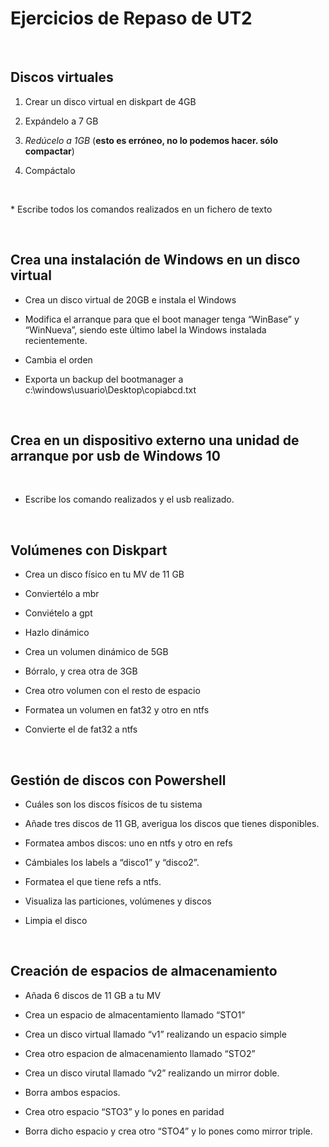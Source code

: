 Ejercicios de Repaso de UT2
===========================

 

Discos virtuales
----------------

1.  Crear un disco virtual en diskpart de 4GB

2.  Expándelo a 7 GB

3.  *Redúcelo a 1GB* (**esto es erróneo, no lo podemos hacer. sólo compactar**)

4.  Compáctalo

 

\* Escribe todos los comandos realizados en un fichero de texto

 

Crea una instalación de Windows en un disco virtual
---------------------------------------------------

-   Crea un disco virtual de 20GB e instala el Windows

-   Modifica el arranque para que el boot manager tenga “WinBase” y “WinNueva”,
    siendo este último label la Windows instalada recientemente.

-   Cambia el orden

-   Exporta un backup del bootmanager a
    c:\\windows\\usuario\\Desktop\\copiabcd.txt

 

Crea en un dispositivo externo una unidad de arranque por usb de Windows 10
---------------------------------------------------------------------------

 

-   Escribe los comando realizados y el usb realizado.

 

Volúmenes con Diskpart
----------------------

-   Crea un disco físico en tu MV de 11 GB

-   Conviertélo a mbr

-   Conviételo a gpt

-   Hazlo dinámico

-   Crea un volumen dinámico de 5GB

-   Bórralo, y crea otra de 3GB

-   Crea otro volumen con el resto de espacio

-   Formatea un volumen en fat32 y otro en ntfs

-   Convierte el de fat32 a ntfs

 

Gestión de discos con Powershell
--------------------------------

-   Cuáles son los discos físicos de tu sistema

-   Añade tres discos de 11 GB, averigua los discos que tienes disponibles.

-   Formatea ambos discos: uno en ntfs y otro en refs

-   Cámbiales los labels a “disco1” y “disco2”.

-   Formatea el que tiene refs a ntfs.

-   Visualiza las particiones, volúmenes y discos

-   Limpia el disco

 

Creación de espacios de almacenamiento
--------------------------------------

-   Añada 6 discos de 11 GB a tu MV

-   Crea un espacio de almacentamiento llamado “STO1”

-   Crea un disco virtual llamado “v1” realizando un espacio simple

-   Crea otro espacion de almacenamiento llamado “STO2”

-   Crea un disco virutal llamado “v2” realizando un mirror doble.

-   Borra ambos espacios.

-   Crea otro espacio “STO3” y lo pones en paridad

-   Borra dicho espacio y crea otro “STO4” y lo pones como mirror triple.

 
